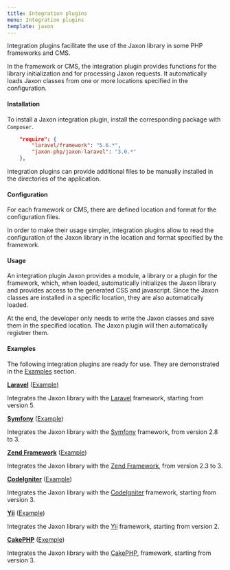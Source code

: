 ```yaml
---
title: Integration plugins
menu: Integration plugins
template: jaxon
---
```


Integration plugins facilitate the use of the Jaxon library in some PHP frameworks and CMS.

In the framework or CMS, the integration plugin provides functions for the library initialization and for processing Jaxon requests.
It automatically loads Jaxon classes from one or more locations specified in the configuration.

#### Installation

To install a Jaxon integration plugin, install the corresponding package with `Composer`.

```json
    "require": {
        "laravel/framework": "5.6.*",
        "jaxon-php/jaxon-laravel": "3.0.*"
    },
```

Integration plugins can provide additional files to be manually installed in the directories of the application.

#### Configuration

For each framework or CMS, there are defined location and format for the configuration files.

In order to make their usage simpler, integration plugins allow to read the configuration of the Jaxon library in the location and format specified by the framework.

#### Usage

An integration plugin Jaxon provides a module, a library or a plugin for the framework, which, when loaded, automatically initializes the Jaxon library and provides access to the generated CSS and javascript.
Since the Jaxon classes are installed in a specific location, they are also automatically loaded.

At the end, the developer only needs to write the Jaxon classes and save them in the specified location.
The Jaxon plugin will then automatically registrer them.

#### Examples

The following integration plugins are ready for use. They are demonstrated in the [Examples](/examples) section.

**[Laravel](https://github.com/jaxon-php/jaxon-laravel)** ([Example](/examples/integration/laravel))

Integrates the Jaxon library with the [Laravel](https://laravel.com) framework, starting from version 5.

**[Symfony](https://github.com/jaxon-php/jaxon-symfony)** ([Example](/examples/integration/symfony))

Integrates the Jaxon library with the [Symfony](http://symfony.com) framework, from version 2.8 to 3.

**[Zend Framework](https://github.com/jaxon-php/jaxon-zend)** ([Example](/examples/integration/zend))

Integrates the Jaxon library with the [Zend Framework](https://framework.zend.com), from version 2.3 to 3.

**[CodeIgniter](https://github.com/jaxon-php/jaxon-codeigniter)** ([Example](/examples/integration/codeigniter))

Integrates the Jaxon library with the [CodeIgniter](https://www.codeigniter.com) framework, starting from version 3.

**[Yii](https://github.com/jaxon-php/jaxon-yii)** ([Example](/examples/integration/yii))

Integrates the Jaxon library with the [Yii](http://www.yiiframework.com) framework, starting from version 2.

**[CakePHP](https://github.com/jaxon-php/jaxon-cake)** ([Exemple](/examples/integration/cake))

Integrates the Jaxon library with the [CakePHP](https://cakephp.org), framework, starting from version 3.
